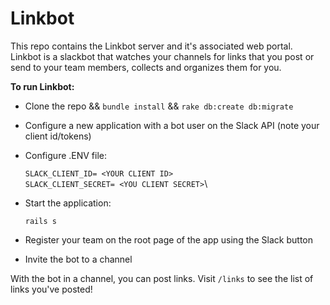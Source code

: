 # Linkbot

This repo contains the Linkbot server and it's associated web portal. Linkbot is a slackbot that watches your channels for
links that you post or send to your team members, collects and organizes them for you.

**To run Linkbot:**

* Clone the repo && `bundle install` && `rake db:create db:migrate`
* Configure a new application with a bot user on the Slack API (note your client id/tokens)
* Configure .ENV file:

     `SLACK_CLIENT_ID= <YOUR CLIENT ID>`\
     `SLACK_CLIENT_SECRET= <YOU CLIENT SECRET>`\

* Start the application:

    `rails s`
    
* Register your team on the root page of the app using the Slack button
* Invite the bot to a channel

With the bot in a channel, you can post links. Visit `/links` to see the list of links you've posted!
